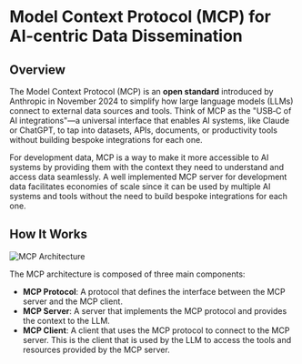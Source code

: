 # Model Context Protocol (MCP) for AI-centric Data Dissemination

## Overview

The Model Context Protocol (MCP) is an **open standard** introduced by Anthropic in November 2024 to simplify how large language models (LLMs) connect to external data sources and tools. Think of MCP as the "USB‑C of AI integrations"—a universal interface that enables AI systems, like Claude or ChatGPT, to tap into datasets, APIs, documents, or productivity tools without building bespoke integrations for each one.

For development data, MCP is a way to make it more accessible to AI systems by providing them with the context they need to understand and access data seamlessly. A well implemented MCP server for development data facilitates economies of scale since it can be used by multiple AI systems and tools without the need to build bespoke integrations for each one.

## How It Works

![MCP Architecture](images/mcp-architecture.png)

The MCP architecture is composed of three main components:

- **MCP Protocol**: A protocol that defines the interface between the MCP server and the MCP client.
- **MCP Server**: A server that implements the MCP protocol and provides the context to the LLM.
- **MCP Client**: A client that uses the MCP protocol to connect to the MCP server. This is the client that is used by the LLM to access the tools and resources provided by the MCP server.
